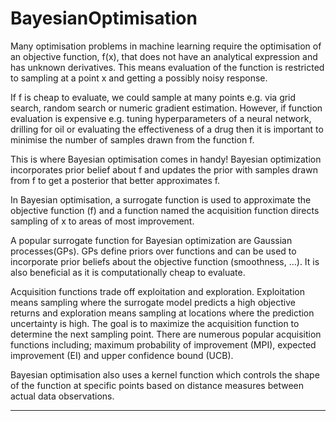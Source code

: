 # BayesianOptimisation
Many optimisation problems in machine learning require the optimisation of an objective function, f(x), that does not have an analytical expression and has unknown derivatives. This means evaluation of the function is restricted to sampling at a point x and getting a possibly noisy response.

If f is cheap to evaluate, we could sample at many points e.g. via grid search, random search or numeric gradient estimation. However, if function evaluation is expensive e.g. tuning hyperparameters of a neural network, drilling for oil or evaluating the effectiveness of a drug then it is important to minimise the number of samples drawn from the function f.

This is where Bayesian optimisation comes in handy! Bayesian optimization incorporates prior belief about f and updates the prior with samples drawn from f to get a posterior that better approximates f.

In Bayesian optimisation, a surrogate function is used to approximate the objective function (f) and a function named the acquisition function directs sampling of x to areas of most improvement. 

A popular surrogate function for Bayesian optimization are Gaussian processes(GPs). GPs define priors over functions and can be used to incorporate prior beliefs about the objective function (smoothness, …). It is also beneficial as it is computationally cheap to evaluate.

Acquisition functions trade off exploitation and exploration. Exploitation means sampling where the surrogate model predicts a high objective returns and exploration means sampling at locations where the prediction uncertainty is high. The goal is to maximize the acquisition function to determine the next sampling point. There are numerous popular acquisition functions including; maximum probability of improvement (MPI), expected improvement (EI) and upper confidence bound (UCB).

Bayesian optimisation also uses a kernel function which controls the shape of the function at specific points based on distance measures between actual data observations.

---
<!-- https://www.markdownguide.org/cheat-sheet/ -->
<!-- http://krasserm.github.io/2018/03/21/bayesian-optimization/ -->
<!-- http://philipperemy.github.io/visualization/ -->
<!-- https://machinelearningmastery.com/what-is-bayesian-optimization/ -->
<!-- https://distill.pub/2020/bayesian-optimization/ -->

<!-- https://scikit-learn.org/stable/modules/gaussian_process.html#matern-kernel -->